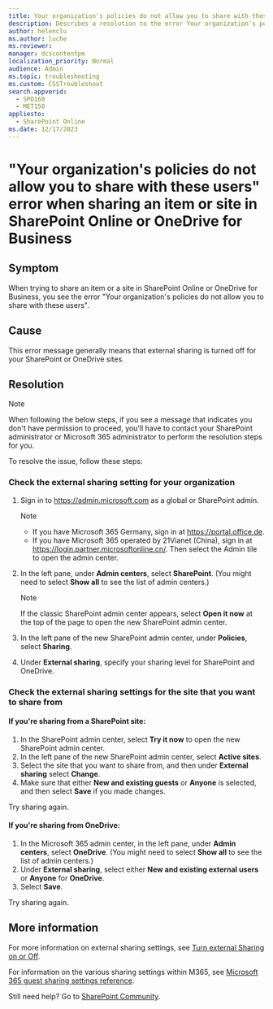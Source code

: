 ```yaml
---
title: Your organization's policies do not allow you to share with these users error when sharing an item or site in SharePoint Online or OneDrive for Business
description: Describes a resolution to the error Your organization's policies do not allow you to share with these users received in SharePoint Online or OneDrive for Business.
author: helenclu
ms.author: luche
ms.reviewer: 
manager: dcscontentpm
localization_priority: Normal
audience: Admin
ms.topic: troubleshooting
ms.custom: CSSTroubleshoot
search.appverid: 
  - SPO160
  - MET150
appliesto: 
  - SharePoint Online
ms.date: 12/17/2023
---
```


# "Your organization's policies do not allow you to share with these users" error when sharing an item or site in SharePoint Online or OneDrive for Business 

## Symptom

When trying to share an item or a site in SharePoint Online or OneDrive for Business, you see the error "Your organization's policies do not allow you to share with these users".

## Cause

This error message generally means that external sharing is turned off for your SharePoint or OneDrive sites. 

## Resolution

> [!NOTE]
> When following the below steps, if you see a message that indicates you don't have permission to proceed, you'll have to contact your SharePoint administrator or Microsoft 365 administrator to perform the resolution steps for you.

To resolve the issue, follow these steps:

### Check the external sharing setting for your organization

1.    Sign in to https://admin.microsoft.com as a global or SharePoint admin. 

      > [!NOTE]
      > - If you have Microsoft 365 Germany, sign in at https://portal.office.de. 
      > - If you have Microsoft 365 operated by 21Vianet (China), sign in at https://login.partner.microsoftonline.cn/. Then select the Admin tile to open the admin center.

2.    In the left pane, under **Admin centers**, select **SharePoint**. (You might need to select **Show all** to see the list of admin centers.)

      > [!NOTE]
      > If the classic SharePoint admin center appears, select **Open it now** at the top of the page to open the new SharePoint admin center.

3.    In the left pane of the new SharePoint admin center, under **Policies**, select **Sharing**.
4.    Under **External sharing**, specify your sharing level for SharePoint and OneDrive. 

### Check the external sharing settings for the site that you want to share from

#### If you're sharing from a SharePoint site:

1.    In the SharePoint admin center, select **Try it now** to open the new SharePoint admin center.
2.    In the left pane of the new SharePoint admin center, select **Active sites**.
3.    Select the site that you want to share from, and then under **External sharing** select **Change**.
4.    Make sure that either **New and existing guests** or **Anyone** is selected, and then select **Save** if you made changes.

Try sharing again.

#### If you're sharing from OneDrive:

1.    In the Microsoft 365 admin center, in the left pane, under **Admin centers**, select **OneDrive**. (You might need to select **Show all** to see the list of admin centers.)
2.    Under **External sharing**, select either **New and existing external users** or **Anyone** for **OneDrive**.
3.    Select **Save**.

Try sharing again.

## More information

For more information on external sharing settings, see [Turn external Sharing on or Off](/sharepoint/turn-external-sharing-on-or-off). 

For information on the various sharing settings within M365, see [Microsoft 365 guest sharing settings reference](/Office365/Enterprise/microsoft-365-guest-settings). 

Still need help? Go to [SharePoint Community](https://techcommunity.microsoft.com/t5/sharepoint/ct-p/SharePoint).